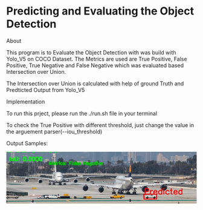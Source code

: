 # Predicting and Evaluating the Object Detection

About

This program is to Evaluate the Object Detection with was build with Yolo_V5 on COCO Dataset. The Metrics are used are True Positive, False Positive, True Negative and False Negative which was evaluated based Intersection over Union.

The Intersection over Union is calculated with help of ground Truth and Predticted Output from Yolo_V5

Implementation

To run this prject, please run the ./run.sh file in your terminal

To check the True Positive with different threshold, just change the value in the arguement parser(--iou_threshold)

Output Samples:

<img src="https://github.com/SP-Amrith-Shrivas/Basic-Metrics-for-Object-Detection/blob/main/img_2.jpg?raw=true" alt="Alt text" title="Output 2">

